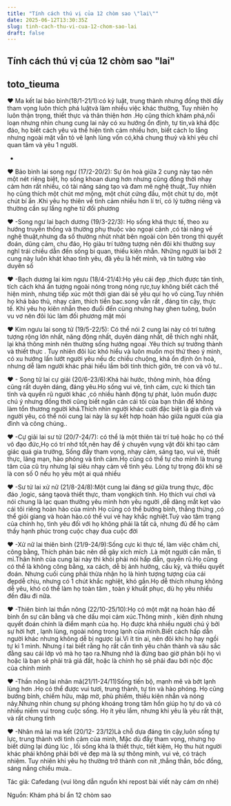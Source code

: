 ```yaml
---
title: "Tính cách thú vị của 12 chòm sao \"lai\""
date: 2025-06-12T13:30:35Z
slug: tinh-cach-thu-vi-cua-12-chom-sao-lai
draft: false
---
```


## Tính cách thú vị của 12 chòm sao "lai"

## toto_tieuma

♥ Ma kết lai bảo bình(18/1-21/1):có kỷ luật, trung thành nhưng đồng thời đầy tham vọng luôn thích phá luậtvà làm nhiều việc khác thường, Tuy nhiên họ luôn thận trọng, thiết thực và thân thiện hơn .Họ cũng thích khám phá,nổi loạn nhưng nhìn chung cung lai này có xu hướng ổn định, tự tin,và khá độc đáo, họ biết cách yêu và thể hiện tình cảm nhiều hơn, biết cách lo lắng nhưng ngoài mặt vẫn tỏ vẽ lạnh lùng vốn có,khá chung thuỷ và khi yêu chỉ quan tâm và yêu 1 người.
 
-
♥ Bảo bình lai song ngư (17/2-20/2): Sự ôn hoà giữa 2 cung này tạo nên một nét riêng biệt, họ sống khoan dung hơn nhưng cũng đồng thời nhạy cảm hơn rất nhiều, có tài năng sáng tạo và đam mê nghệ thuật,.Tuy nhiên họ cũng thích một chút mơ mộng, một chút cứng đầu, một chút tự do, một chút bí ẩn .Khi yêu họ thiên về tình cảm nhiều hơn lí trí, có lý tưởng riêng và thường cần sự lắng nghe từ đối phương
 
 
♥ -Song ngư lai bạch dương (19/3-22/3): Họ sống khá thực tế, theo xu hướng truyền thống và thường phụ thuộc vào ngoại cảnh ,có tài năng về nghệ thuật,nhưng đa số thường nhút nhát bên ngoài còn bên trong thì quyết đoán, dũng cảm, chu đáo, Họ giàu trí tưởng tượng nên đôi khi thường suy nghĩ trái chiều dẫn đến sống bi quan, thiếu kiên nhẫn. Những người lai bởi 2 cung này luôn khát khao tình yêu, đã yêu là hết mình, và tin tưởng vào duyên số
 
 
♥ -Bạch dương lai kim ngưu (18/4-21/4):Họ yêu cái đẹp ,thích được tán tỉnh, tích cách khá ấn tượng ngoài nóng trong nóng rực,tuy không biết cách thể hiện mình, nhưng tiếp xúc một thời gian dài sẽ yêu quí họ vô cùng.Tuy nhiên họ khá bảo thủ, nhạy cảm, thích tiền bạc.song vẫn rất , đáng tin cậy, thực tế. Khi yêu họ kiên nhẫn theo đuổi đến cùng nhưng hay ghen tuông, buồn vu vơ nên đôi lúc làm đối phương mật mỏi
 
 
♥ Kim ngưu lai song tử (19/5-22/5): Có thể nói 2 cung lai này có trí tưởng tượng rộng lớn nhất, năng động nhất, duyên dáng nhất, dễ thích nghi nhất, lại khá thông minh nên thường sống hướng ngoại .Yêu thích sự trưởng thành và thiết thực . Tuy nhiên đôi lúc khó hiểu và luôn muốn mọi thứ theo ý mình, có xu hướng lấn lướt người yêu nếu đc chiều chuộng, khá ổn định ôn hoà, nhưng dễ làm người khác phái hiểu lầm bởi tính thích giỡn, trẻ con và vô tư..
 
 
♥ - Song tử lai cự giải (20/6-23/6):Khá hài hước, thông minh, hòa đồng cũng rất duyên dáng, đáng yêu.Họ sống vui vẻ, tình cảm, cực kì thích tán tỉnh và quyến rũ người khác ,có nhiều hành động tự phát, luôn muốn được chú ý nhưng đồng thời cũng biết ngăn cản cái tôi của bạn thân để không làm tổn thương người khá.Thích nhìn người khác cười đặc biệt là gia đình và người yêu, có thể nói cung lai này là sự kết hợp hoàn hảo giữa người của gia đình và công chúng..
 
 
♥ -Cự giải lai sư tử (20/7-24/7): có thể là một thiên tài trí tuệ hoặc họ có thể vô đạo đức,Họ có trí nhớ tốt,nên hay để ý chuyên vụng vặt đôi khi tạo cảm giác quá gia trưởng, Sống đầy tham vọng, nhạy cảm, sáng tạo, vui vẻ, thiết thực, lãng mạn, hào phóng và tình cảm.Họ cũng có thể tự cho mình là trung tâm của cũ trụ nhưng lại siêu nhạy cảm về tình yêu. Lòng tự trọng đôi khi sẽ là con số 0 nếu họ yêu một ai quá nhiều
 
 
♥ -Sư tử lai xử nữ (21/8-24/8):Một cung lai đáng sợ giữa trung thực, độc đáo ,logic, sáng tạovà thiết thực, tham vọngkịch tính. Họ thích vui chơi và nói chung là lạc quan thường yêu mình hơn yêu người ,dễ dàng mắt kẹt vào cái tôi riêng hoàn hảo của mình Họ cũng có thể bướng bỉnh, thẳng thừng ,có thể giỏi giang và hoàn hảo.có thể vui vẻ hay khắc nghiệt.Tuỳ vào tâm trạng của chính họ, tình yêu đối với họ không phải là tất cả, nhưng đủ để họ cảm thấy hạnh phúc trong cuộc chạy đua cuộc đời
 
 
♥ -Xử nữ lai thiên bình (21/9-24/9):Sống cực kì thực tế, làm việc chăm chỉ, công bằng, Thích phản bác nên dễ gây xích mích .Là một người cần mẫn, tỉ mỉ.Thân hình của cung lai này thì khỏi phải nói hấp dẫn, quyến rũ.Họ cũng có thể là không công bằng, xa cách, dễ bị ảnh hưởng, cầu kỳ, và thiếu quyết đoán. Nhưng cuối cùng phải thừa nhận họ là hình tượng tượng của cái đẹpdễ chịu, nhưng có 1 chút khắc nghiệt, khó gần.Họ dễ thích nhưng không dễ yêu, khó có thể làm họ toàn tâm , toàn ý khuất phục, dù họ yêu nhiều đến đâu đi nữa.
 
 
♥ -Thiên bình lai thần nông (22/10-25/10):Họ có một mặt nạ hoàn hảo để bình ổn sự cân bằng và che dấu mọi cảm xúc.Thông minh , kiên định nhưng quyết đoán chính là điểm mạnh của họ. Họ được khá nhiều người chú ý bởi sự hời hợt , lạnh lùng, ngoài nóng trong lạnh của mình.Biết cách hấp dẫn người khác nhưng không dễ bị ngược lại.Vì ít tin ai, nên đôi khi họ hay ngồi tự kỉ 1 mình. Nhưng í tai biết rằng họ rất cần tình yêu chân thành và sâu sắc đằng sau cái lớp vỏ mà họ tạo ra.Nhưng nhớ là đừng bao giờ phản bội họ vì hoặc là bạn sẽ phải trả giá đắt, hoặc là chính họ sẽ phải đau bởi nộc độc của chính mình
 
 
♥ -Thần nông lai nhân mã(21/11-24/11)Sống tiến bộ, mạnh mẽ và bớt lạnh lùng hơn .Họ có thể được vui tươi, trung thành, tự tin và hào phóng. Họ cũng bướng bỉnh, chiếm hữu, mập mờ, phù phiếm, thiếu kiên nhẫn và nóng nảy.Nhưng nhìn chung sự phóng khoáng trong tâm hồn giúp họ tự do và có nhiều niềm vui trong cuộc sống. Họ ít yêu lắm, nhưng khi yêu là yêu rất thật, và rất chung tình
 
 
♥ -Nhân mã lai ma kết (20/12- 23/12)Là chỗ dựa đáng tin cậy,luôn sống tự lực, trung thành với tình cảm của mình, Mặc dù đầy tham vọng, nhưng họ biết dừng lại đúng lúc , lối sống khá là thiết thực, tiết kiệm, Họ thu hút người khác phái không phải bởi vẻ đẹp mà là sự thông minh, vui vẻ, có trách nhiệm. Tuy nhiên khi yêu họ thường trở thành con nít ,thẳng thắn, bốc đồng, sáng nắng chiều mưa..
 
 
Tác giả: Cafedang (vui lòng dẫn nguồn khi repost bài viết này  cám ơn nhé)
 
Nguồn: Khám phá bí ẩn 12 chòm sao